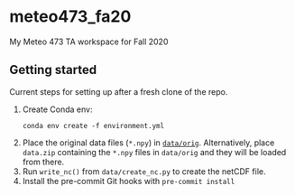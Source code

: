 # meteo473_fa20
My Meteo 473 TA workspace for Fall 2020

## Getting started

Current steps for setting up after a fresh clone of the repo.

1. Create Conda env:  
   ```
   conda env create -f environment.yml
   ```
2. Place the original data files (`*.npy`) in [`data/orig`](./data/orig).
   Alternatively, place `data.zip` containing the `*.npy` files in `data/orig` and they will be loaded from there.
3. Run `write_nc()` from `data/create_nc.py` to create the netCDF file.
4. Install the pre-commit Git hooks with `pre-commit install`
